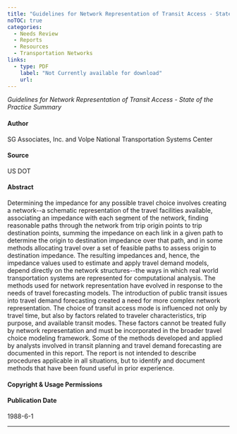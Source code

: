 ```yaml
---
title: "Guidelines for Network Representation of Transit Access - State of the Practice Summary"
noTOC: true
categories:
  - Needs Review
  - Reports
  - Resources
  - Transportation Networks
links:
  - type: PDF
    label: "Not Currently available for download" 
    url:
---
```


*Guidelines for Network Representation of Transit Access - State of the Practice Summary*

#### Author

SG Associates, Inc. and Volpe National Transportation Systems Center

#### Source

US DOT

#### Abstract

Determining the impedance for any possible travel choice involves creating a network--a schematic representation of the travel facilities available, associating an impedance with each segment of the network, finding reasonable paths through the network from trip origin points to trip destination points, summing the impedance on each link in a given path to determine the origin to destination impedance over that path, and in some methods allocating travel over a set of feasible paths to assess origin to destination impedance. The resulting impedances and, hence, the impedance values used to estimate and apply travel demand models, depend directly on the network structures--the ways in which real world transportation systems are represented for computational analysis. The methods used for network representation have evolved in response to the needs of travel forecasting models. The introduction of public transit issues into travel demand forecasting created a need for more complex network representation. The choice of transit access mode is influenced not only by travel time, but also by factors related to traveler characteristics, trip purpose, and available transit modes. These factors cannot be treated fully by network representation and must be incorporated in the broader travel choice modeling framework. Some of the methods developed and applied by analysts involved in transit planning and travel demand forecasting are documented in this report. The report is not intended to describe procedures applicable in all situations, but to identify and document methods that have been found useful in prior experience.

#### Copyright & Usage Permissions

#### Publication Date

1988-6-1

------------------------------------------------------------------------



